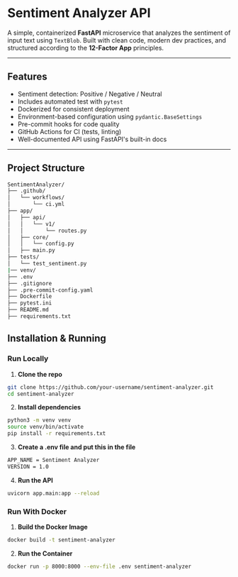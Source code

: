 # Sentiment Analyzer API

A simple, containerized **FastAPI** microservice that analyzes the sentiment of input text using `TextBlob`. Built with clean code, modern dev practices, and structured according to the **12-Factor App** principles.

---

## Features

- Sentiment detection: Positive / Negative / Neutral
- Includes automated test with `pytest`
- Dockerized for consistent deployment
- Environment-based configuration using `pydantic.BaseSettings`
- Pre-commit hooks for code quality
- GitHub Actions for CI (tests, linting)
- Well-documented API using FastAPI's built-in docs
---

##  Project Structure

```bash
SentimentAnalyzer/
├── .github/
│   └── workflows/
│       └── ci.yml
├── app/
│   ├── api/
│   │   └── v1/
│   │       └── routes.py
│   ├── core/
│   │   └── config.py
│   ├── main.py
├── tests/
│   └── test_sentiment.py
|── venv/
├── .env
├── .gitignore
├── .pre-commit-config.yaml
├── Dockerfile
├── pytest.ini
├── README.md
├── requirements.txt
```

## Installation & Running

### Run Locally

1. **Clone the repo**

```bash
git clone https://github.com/your-username/sentiment-analyzer.git
cd sentiment-analyzer
```

2. **Install dependencies**

```bash
python3 -m venv venv
source venv/bin/activate
pip install -r requirements.txt
```

3. **Create a .env file and put this in the file**

```bash
APP_NAME = Sentiment Analyzer
VERSION = 1.0
```

4. **Run the API**

```bash
uvicorn app.main:app --reload
```
### Run With Docker

1. **Build the Docker Image**

```bash
docker build -t sentiment-analyzer
```

2.  **Run the Container**

```bash
docker run -p 8000:8000 --env-file .env sentiment-analyzer
```